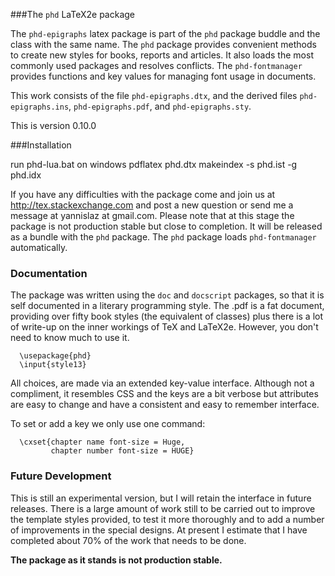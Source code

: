 ###The `phd` LaTeX2e package

The `phd-epigraphs` latex package is part of the `phd` package
buddle and the class with the same name. The `phd` package provides
convenient methods to create new styles for books, reports
and articles. It also loads the most commonly used packages
and resolves conflicts. The `phd-fontmanager` provides functions
and key values for managing font usage in documents.

This work consists of the file  `phd-epigraphs.dtx`,
and the derived files   `phd-epigraphs.ins`, `phd-epigraphs.pdf`,
and `phd-epigraphs.sty`.

This is version 0.10.0

###Installation

run
          phd-lua.bat on windows
          pdflatex phd.dtx
          makeindex -s phd.ist -g phd.idx

If you have any difficulties with the package come and join us at
http://tex.stackexchange.com and post a new question
or send me a message at  yannislaz at gmail.com. Please note
that at this stage the package is not production stable but close
to completion. It will be released as a bundle with the `phd` package.
The `phd` package loads `phd-fontmanager` automatically.

### Documentation

The package was written using the `doc` and `docscript` packages,
so that it is self documented in a literary programming style.
The .pdf is a fat document, providing over fifty book styles (the
equivalent of classes) plus there is a lot of write-up on the inner
workings of TeX and LaTeX2e. However, you don't need to know much
to use it.

      \usepackage{phd}
      \input{style13}

All choices, are made via an extended key-value interface.
Although not a compliment, it resembles CSS and the keys are a bit verbose but
attributes are easy to change and have a consistent and easy to remember interface.

To set or add a key we only use one command:

      \cxset{chapter name font-size = Huge,
             chapter number font-size = HUGE}

### Future Development

This is still an experimental version, but I will retain the
interface in future releases. There is a large amount of
work still to be carried out to improve the template styles
provided, to test it more thoroughly and to add a number of
improvements in the special designs. At present I estimate
that I have completed about 70% of the work that needs
to be done.

__The package as it stands is not production stable.__

